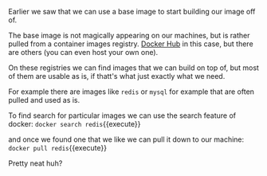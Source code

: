 Earlier we saw that we can use a base image to start building our image off of.

The base image is not magically appearing on our machines, but is rather pulled from a container images registry. [Docker Hub](hub.docker.com) in this case, but there are others (you can even host your own one).

On these registries we can find images that we can build on top of, but most of them are usable as is, if thatt's what just exactly what we need.

For example there are images like `redis` or `mysql` for example that are often pulled and used as is.

To find search for particular images we can use the search feature of docker:
`docker search redis`{{execute}}

and once we found one that we like we can pull it down to our machine:
`docker pull redis`{{execute}}

Pretty neat huh?
